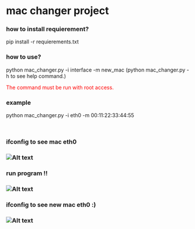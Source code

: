 <h1>mac changer project</h1>
<tr>
<h3>how to install requierement?</h3>
<p>pip install -r requierements.txt</p>
<h3>how to use?</h3>
<p>python mac_changer.py -i interface -m new_mac (python mac_changer.py -h to see help command.)</p>
<p style="color: red;">The command must be run with root access.</p>
<h3>example</h3>
<p>python mac_changer.py -i eth0 -m 00:11:22:33:44:55 </p>
<tr><br>
<h3>ifconfig to see mac eth0<h3>
<img
  src="https://github.com/mehrshaduv/mac_changer/assets/121823548/82eb99af-95c5-4154-b4c1-b47e0d0e91f8"
  alt="Alt text"
  title="Optional title"
  style="display: inline-block; margin: 0 auto; max-width: 300px">
<tr><br>
<h3>run program !!<h3>
<img
  src="https://github.com/mehrshaduv/mac_changer/assets/121823548/44754994-926a-4b37-aaca-31e30e3d6c4e"
  alt="Alt text"
  title="Optional title"
  style="display: inline-block; margin: 0 auto; max-width: 300px">
<tr><br>
<h3>ifconfig to see new mac eth0 :)<h3>
<img
  src="https://github.com/mehrshaduv/mac_changer/assets/121823548/039b277b-a8f3-402f-9b04-74d3e2187ee2"
  alt="Alt text"
  title="Optional title"
  style="display: inline-block; margin: 0 auto; max-width: 300px">

